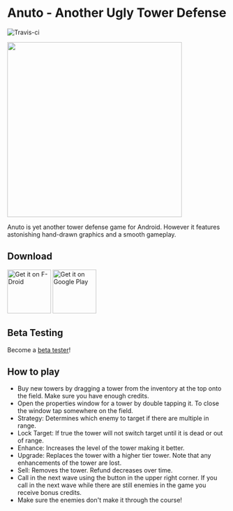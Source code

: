 # Anuto - Another Ugly Tower Defense

![Travis-ci](https://api.travis-ci.org/reloZid/android-anuto.svg)

<img src="./images/feature.png" width="400" />

Anuto is yet another tower defense game for Android.
However it features astonishing hand-drawn graphics and a smooth gameplay.

## Download

<a href="https://f-droid.org/packages/ch.logixisland.anuto" target="_blank">
<img src="https://f-droid.org/badge/get-it-on.png" alt="Get it on F-Droid" height="100"/></a>
<a href="https://play.google.com/store/apps/details?id=ch.logixisland.anuto" target="_blank">
<img src="https://play.google.com/intl/en_us/badges/images/generic/en-play-badge.png" alt="Get it on Google Play" height="100"/></a>

## Beta Testing

Become a [beta tester](https://play.google.com/apps/testing/ch.logixisland.anuto)!

## How to play

- Buy new towers by dragging a tower from the inventory at the top onto the field.
  Make sure you have enough credits.
- Open the properties window for a tower by double tapping it.
  To close the window tap somewhere on the field.
- Strategy: Determines which enemy to target if there are multiple in range.
- Lock Target: If true the tower will not switch target until it is dead or out of range.
- Enhance: Increases the level of the tower making it better.
- Upgrade: Replaces the tower with a higher tier tower.
  Note that any enhancements of the tower are lost.
- Sell: Removes the tower. Refund decreases over time.
- Call in the next wave using the button in the upper right corner.
  If you call in the next wave while there are still enemies in the game you receive bonus credits.
- Make sure the enemies don't make it through the course!
